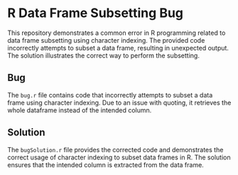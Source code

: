 # R Data Frame Subsetting Bug
This repository demonstrates a common error in R programming related to data frame subsetting using character indexing.  The provided code incorrectly attempts to subset a data frame, resulting in unexpected output. The solution illustrates the correct way to perform the subsetting.

## Bug
The `bug.r` file contains code that incorrectly attempts to subset a data frame using character indexing.  Due to an issue with quoting, it retrieves the whole dataframe instead of the intended column.  

## Solution
The `bugSolution.r` file provides the corrected code and demonstrates the correct usage of character indexing to subset data frames in R.  The solution ensures that the intended column is extracted from the data frame.